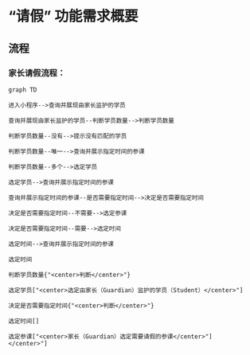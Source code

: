 # “请假” 功能需求概要

## 流程

### 家长请假流程：

```mermaid
graph TD

进入小程序-->查询并展现由家长监护的学员

查询并展现由家长监护的学员--判断学员数量-->判断学员数量

判断学员数量--没有-->提示没有匹配的学员

判断学员数量--唯一-->查询并展示指定时间的参课

判断学员数量--多个-->选定学员

选定学员-->查询并展示指定时间的参课

查询并展示指定时间的参课--是否需要指定时间-->决定是否需要指定时间

决定是否需要指定时间--不需要-->选定参课

决定是否需要指定时间--需要-->选定时间

选定时间-->查询并展示指定时间的参课

选定时间

判断学员数量{"<center>判断</center>"}

选定学员["<center>选定由家长（Guardian）监护的学员（Student）</center>"]

决定是否需要指定时间{"<center>判断</center>"}

选定时间[]

选定参课["<center>家长（Guardian）选定需要请假的参课</center>"]
</center>"]

```
<!--stackedit_data:
eyJoaXN0b3J5IjpbMzE0Nzk3OTU1LC01Mjk1ODIyNCwxMTAyMz
Y5NTMsODQyNDA1MDA2LDE5NDk4OTUxNTMsLTM5MzQ2NzU5Miwt
MTI4ODIxMjYxMywxOTY5NTc4NDYxLC0yMTA5NDczNjMyLDY1Mz
g3NjYxLDIzNjg0MzQzLDIxMDM5MjMzMjIsODMyNTU4NDk0LC0x
MzAwMjA5OTU0LDczMDk5ODExNl19
-->